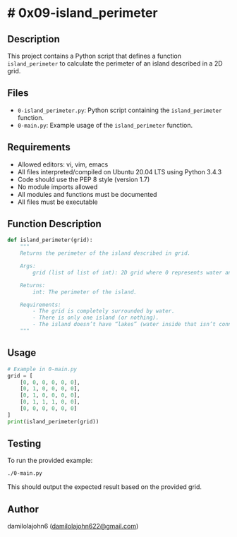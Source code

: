 # # 0x09-island_perimeter

## Description

This project contains a Python script that defines a function `island_perimeter` to calculate the perimeter of an island described in a 2D grid.

## Files

- `0-island_perimeter.py`: Python script containing the `island_perimeter` function.
- `0-main.py`: Example usage of the `island_perimeter` function.

## Requirements

- Allowed editors: vi, vim, emacs
- All files interpreted/compiled on Ubuntu 20.04 LTS using Python 3.4.3
- Code should use the PEP 8 style (version 1.7)
- No module imports allowed
- All modules and functions must be documented
- All files must be executable

## Function Description

```python
def island_perimeter(grid):
    """
    Returns the perimeter of the island described in grid.

    Args:
        grid (list of list of int): 2D grid where 0 represents water and 1 represents land.

    Returns:
        int: The perimeter of the island.

    Requirements:
        - The grid is completely surrounded by water.
        - There is only one island (or nothing).
        - The island doesn’t have “lakes” (water inside that isn’t connected to the water surrounding the island).
    """
```

## Usage

```python
# Example in 0-main.py
grid = [
    [0, 0, 0, 0, 0, 0],
    [0, 1, 0, 0, 0, 0],
    [0, 1, 0, 0, 0, 0],
    [0, 1, 1, 1, 0, 0],
    [0, 0, 0, 0, 0, 0]
]
print(island_perimeter(grid))
```

## Testing

To run the provided example:

```bash
./0-main.py
```

This should output the expected result based on the provided grid.

## Author
damilolajohn6 (damilolajohn622@gmail.com)
